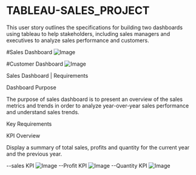 # TABLEAU-SALES_PROJECT
This user story outlines the specifications for building two dashboards using tableau to help stakeholders, including sales managers and executives to analyze sales performance and customers. 

#Sales Dashboard
![Image](https://github.com/user-attachments/assets/5c7e8848-602f-4462-b56c-6c7f89f9d80f)

#Customer Dashboard
![Image](https://github.com/user-attachments/assets/d757fc6e-445d-4af4-91d0-10e25c83a42d)

Sales Dashboard | Requirements

Dashboard Purpose

The purpose of sales dashboard is to present an overview of the sales metrics and trends in order to analyze year-over-year sales performance and understand sales trends.

Key Requirements

KPI Overview

Display a summary of total sales, profits and quantity for the current year and the previous year.

--sales KPI
![Image](https://github.com/user-attachments/assets/047f6c2d-8da3-4b9e-8944-92ef38d4c630)
--Profit KPI
![Image](https://github.com/user-attachments/assets/846cf727-27f1-4fd0-afef-12e82a92db3c)
--Quantity KPI
![Image](https://github.com/user-attachments/assets/9ec812ad-ecf1-42c1-8829-c0d4c872b740)

